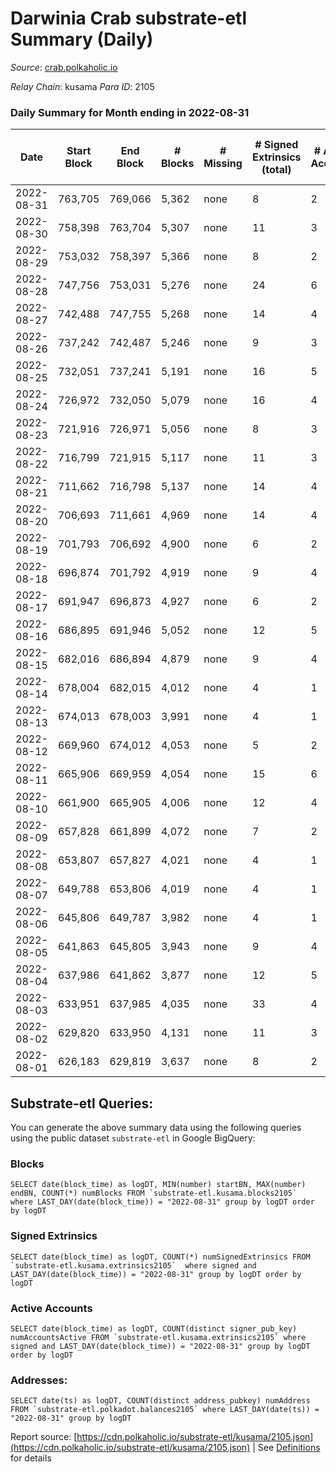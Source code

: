 # Darwinia Crab substrate-etl Summary (Daily)

_Source_: [crab.polkaholic.io](https://crab.polkaholic.io)

*Relay Chain*: kusama
*Para ID*: 2105



### Daily Summary for Month ending in 2022-08-31


| Date | Start Block | End Block | # Blocks | # Missing | # Signed Extrinsics (total) | # Active Accounts | # Addresses with Balances | # Events | # Transfers | # XCM Transfers In | # XCM Transfers Out |
| ---- | ----------- | --------- | -------- | --------- | --------------------------- | ----------------- | ------------------------- | -------- | ----------- | ------------------ | ------------------- |
| 2022-08-31 | 763,705 | 769,066 | 5,362 | none  | 8 | 2 | 46 | 11,015 | 264 ($0.23) |   |   |
| 2022-08-30 | 758,398 | 763,704 | 5,307 | none  | 11 | 3 |  | 11,047 | 391 ($0.38) | 1 ($0.50) | 1 ($0.09) |
| 2022-08-29 | 753,032 | 758,397 | 5,366 | none  | 8 | 2 |  | 11,026 | 264 ($0.23) |   |   |
| 2022-08-28 | 747,756 | 753,031 | 5,276 | none  | 24 | 6 |  | 11,233 | 580 ($4.45) |   | 7 ($4.01) |
| 2022-08-27 | 742,488 | 747,755 | 5,268 | none  | 14 | 4 |  | 10,895 | 305 ($0.28) |   |   |
| 2022-08-26 | 737,242 | 742,487 | 5,246 | none  | 9 | 3 | 44 | 10,859 | 325 ($0.33) | 2 ($0.10) | 1 ($0.09) |
| 2022-08-25 | 732,051 | 737,241 | 5,191 | none  | 16 | 5 | 44 | 10,926 | 478 ($0.54) |   | 3 ($0.18) |
| 2022-08-24 | 726,972 | 732,050 | 5,079 | none  | 16 | 4 | 44 | 10,682 | 459 ($0.31) |   | 2 ($0.04) |
| 2022-08-23 | 721,916 | 726,971 | 5,056 | none  | 8 | 3 | 44 | 10,355 | 204 ($0.08) | 1 ($0.01) | 3  |
| 2022-08-22 | 716,799 | 721,915 | 5,117 | none  | 11 | 3 | 44 | 10,667 | 389 ($0.40) | 1 ($0.01) | 2 ($0.10) |
| 2022-08-21 | 711,662 | 716,798 | 5,137 | none  | 14 | 4 | 44 | 10,661 | 333 ($18.69) |   | 1 ($18.37) |
| 2022-08-20 | 706,693 | 711,661 | 4,969 | none  | 14 | 4 | 43 | 10,338 | 348 ($26.72) |   | 1 ($26.43) |
| 2022-08-19 | 701,793 | 706,692 | 4,900 | none  | 6 | 2 | 43 | 9,953 | 132 ($0.11) |   |   |
| 2022-08-18 | 696,874 | 701,792 | 4,919 | none  | 9 | 4 | 43 | 10,010 | 128 ($0.08) | 1 ($0.01) | 1 ($0.005) |
| 2022-08-17 | 691,947 | 696,873 | 4,927 | none  | 6 | 2 | 43 | 10,004 | 122 ($0.02) |   | 2 ($0.01) |
| 2022-08-16 | 686,895 | 691,946 | 5,052 | none  | 12 | 5 | 43 | 10,423 | 266 ($0.22) | 1 ($0.01) | 2 ($0.02) |
| 2022-08-15 | 682,016 | 686,894 | 4,879 | none  | 9 | 4 | 43 | 9,926 | 129 ($0.07) |   |   |
| 2022-08-14 | 678,004 | 682,015 | 4,012 | none  | 4 | 1 | 43 | 8,038 |   |   |   |
| 2022-08-13 | 674,013 | 678,003 | 3,991 | none  | 4 | 1 | 43 | 7,996 |   |   |   |
| 2022-08-12 | 669,960 | 674,012 | 4,053 | none  | 5 | 2 | 43 | 8,193 | 61 ($0.03) | 1 ($0.02) | 1 ($0.02) |
| 2022-08-11 | 665,906 | 669,959 | 4,054 | none  | 15 | 6 | 43 | 8,423 | 254 ($0.15) |   | 5 ($0.008) |
| 2022-08-10 | 661,900 | 665,905 | 4,006 | none  | 12 | 4 | 43 | 8,344 | 264 ($0.32) | 2 ($0.02) | 5 ($0.06) |
| 2022-08-09 | 657,828 | 661,899 | 4,072 | none  | 7 | 2 | 40 | 8,300 | 127 ($0.03) |   | 3 ($0.03) |
| 2022-08-08 | 653,807 | 657,827 | 4,021 | none  | 4 | 1 | 40 | 8,056 |   |   |   |
| 2022-08-07 | 649,788 | 653,806 | 4,019 | none  | 4 | 1 | 40 | 8,053 |   |   |   |
| 2022-08-06 | 645,806 | 649,787 | 3,982 | none  | 4 | 1 | 40 | 7,978 |   |   |   |
| 2022-08-05 | 641,863 | 645,805 | 3,943 | none  | 9 | 4 | 40 | 8,007 | 80 ($5.06) |   | 1 ($4.97) |
| 2022-08-04 | 637,986 | 641,862 | 3,877 | none  | 12 | 5 | 39 | 8,049 | 238 ($11.09) | 2 ($10.96) | 2 ($10.96) |
| 2022-08-03 | 633,951 | 637,985 | 4,035 | none  | 33 | 4 | 38 | 8,738 | 537 ($0.93) |   |   |
| 2022-08-02 | 629,820 | 633,950 | 4,131 | none  | 11 | 3 | 38 | 8,575 | 265 ($0.25) |   |   |
| 2022-08-01 | 626,183 | 629,819 | 3,637 | none  | 8 | 2 | 38 | 7,567 | 264 ($0.23) |   |   |

## Substrate-etl Queries:
You can generate the above summary data using the following queries using the public dataset `substrate-etl` in Google BigQuery:


### Blocks
```
SELECT date(block_time) as logDT, MIN(number) startBN, MAX(number) endBN, COUNT(*) numBlocks FROM `substrate-etl.kusama.blocks2105`  where LAST_DAY(date(block_time)) = "2022-08-31" group by logDT order by logDT
```


### Signed Extrinsics
```
SELECT date(block_time) as logDT, COUNT(*) numSignedExtrinsics FROM `substrate-etl.kusama.extrinsics2105`  where signed and LAST_DAY(date(block_time)) = "2022-08-31" group by logDT order by logDT
```


### Active Accounts
```
SELECT date(block_time) as logDT, COUNT(distinct signer_pub_key) numAccountsActive FROM `substrate-etl.kusama.extrinsics2105` where signed and LAST_DAY(date(block_time)) = "2022-08-31" group by logDT order by logDT
```


### Addresses:
```
SELECT date(ts) as logDT, COUNT(distinct address_pubkey) numAddress FROM `substrate-etl.polkadot.balances2105` where LAST_DAY(date(ts)) = "2022-08-31" group by logDT
```



Report source: [https://cdn.polkaholic.io/substrate-etl/kusama/2105.json](https://cdn.polkaholic.io/substrate-etl/kusama/2105.json) | See [Definitions](/DEFINITIONS.md) for details

